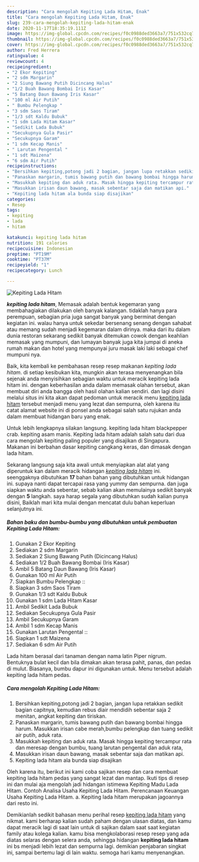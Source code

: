 ```yaml
---
description: "Cara mengolah Kepiting Lada Hitam, Enak"
title: "Cara mengolah Kepiting Lada Hitam, Enak"
slug: 239-cara-mengolah-kepiting-lada-hitam-enak
date: 2020-11-17T18:35:19.111Z
image: https://img-global.cpcdn.com/recipes/f0c0988ded3663a7/751x532cq70/kepiting-lada-hitam-foto-resep-utama.jpg
thumbnail: https://img-global.cpcdn.com/recipes/f0c0988ded3663a7/751x532cq70/kepiting-lada-hitam-foto-resep-utama.jpg
cover: https://img-global.cpcdn.com/recipes/f0c0988ded3663a7/751x532cq70/kepiting-lada-hitam-foto-resep-utama.jpg
author: Fred Herrera
ratingvalue: 4
reviewcount: 4
recipeingredient:
- "2 Ekor Kepiting"
- "2 sdm Margarin"
- "2 Siung Bawang Putih Dicincang Halus"
- "1/2 Buah Bawang Bombai Iris Kasar"
- "5 Batang Daun Bawang Iris Kasar"
- "100 ml Air Putih"
- " Bumbu Pelengkap "
- "3 sdm Saos Tiram"
- "1/3 sdt Kaldu Bubuk"
- "1 sdm Lada Hitam Kasar"
- "Sedikit Lada Bubuk"
- "Secukupnya Gula Pasir"
- "Secukupnya Garam"
- "1 sdm Kecap Manis"
- " Larutan Pengental "
- "1 sdt Maizena"
- "6 sdm Air Putih"
recipeinstructions:
- "Bersihkan kepiting,potong jadi 2 bagian, jangan lupa retakkan sedikit bagian capitnya, kemudian rebus diair mendidih sebentar saja 2 menitan, angkat kepiting dan tiriskan."
- "Panaskan margarin, tumis bawang putih dan bawang bombai hingga harum. Masukkan irisan cabe merah,bumbu pelengkap dan tuang sedikit air putih, aduk rata."
- "Masukkah kepiting dan aduk rata. Masak hingga kepiting tercampur rata dan meresap dengan bumbu, tuang larutan pengental dan aduk rata,"
- "Masukkan irisan daun bawang, masak sebentar saja dan matikan api."
- "Kepiting lada hitam ala bunda siap disajikan"
categories:
- Resep
tags:
- kepiting
- lada
- hitam

katakunci: kepiting lada hitam 
nutrition: 191 calories
recipecuisine: Indonesian
preptime: "PT19M"
cooktime: "PT37M"
recipeyield: "1"
recipecategory: Lunch

---
```



![Kepiting Lada Hitam](https://img-global.cpcdn.com/recipes/f0c0988ded3663a7/751x532cq70/kepiting-lada-hitam-foto-resep-utama.jpg)

<b><i>kepiting lada hitam</i></b>, Memasak adalah bentuk kegemaran yang membahagiakan dilakukan oleh banyak kalangan. tidaklah hanya para perempuan, sebagian pria juga sangat banyak yang berminat dengan kegiatan ini. walau hanya untuk sekedar bersenang senang dengan sahabat atau memang sudah menjadi kegemaran dalam dirinya. maka dari itu dalam dunia restoran sekarang sedikit banyak ditemukan cowok dengan keahlian memasak yang mumpuni, dan lumayan banyak juga kita jumpai di aneka rumah makan dan hotel yang mempunyai juru masak laki laki sebagai chef mumpuni nya.

Baik, kita kembali ke pembahasan resep resep makanan <i>kepiting lada hitam</i>. di setiap kesibukan kita, mungkin akan terasa menyenangkan bila sejenak anda menyisihkan sebagian waktu untuk meracik kepiting lada hitam ini. dengan keberhasilan anda dalam memasak olahan tersebut, akan membuat diri anda bangga oleh hasil olahan kalian sendiri. dan lagi disini melalui situs ini kita akan dapat pedoman untuk meracik menu <u>kepiting lada hitam</u> tersebut menjadi menu yang lezat dan sempurna, oleh karena itu catat alamat website ini di ponsel anda sebagai salah satu rujukan anda dalam membuat hidangan baru yang enak.

Untuk lebih lengkapnya silakan langsung. kepiting lada hitam blackpepper crab. kepiting asam manis. Kepiting lada hitam adalah salah satu dari dua cara mengolah kepiting paling populer yang disajikan di Singapura. Makanan ini berbahan dasar kepiting cangkang keras, dan dimasak dengan lada hitam.


Sekarang langsung saja kita awali untuk menyiapkan alat alat yang diperuntuk kan dalam meracik hidangan <u><i>kepiting lada hitam</i></u> ini. seenggaknya dibutuhkan <b>17</b> bahan bahan yang dibutuhkan untuk hidangan ini. supaya nanti dapat tercapai rasa yang yummy dan sempurna. dan juga siapkan waktu anda sebentar, sebab kalian akan memulainya sedikit banyak dengan <b>5</b> langkah. saya harap segala yang dibutuhkan sudah kalian punya disini, Baiklah mari kita mulai dengan mencatat dulu bahan keperluan selanjutnya ini.

<!--inarticleads1-->

##### Bahan baku dan bumbu-bumbu yang dibutuhkan untuk pembuatan Kepiting Lada Hitam:

1. Gunakan 2 Ekor Kepiting
1. Sediakan 2 sdm Margarin
1. Sediakan 2 Siung Bawang Putih (Dicincang Halus)
1. Sediakan 1/2 Buah Bawang Bombai (Iris Kasar)
1. Ambil 5 Batang Daun Bawang (Iris Kasar)
1. Gunakan 100 ml Air Putih
1. Siapkan  Bumbu Pelengkap ::
1. Siapkan 3 sdm Saos Tiram
1. Gunakan 1/3 sdt Kaldu Bubuk
1. Gunakan 1 sdm Lada Hitam Kasar
1. Ambil Sedikit Lada Bubuk
1. Sediakan Secukupnya Gula Pasir
1. Ambil Secukupnya Garam
1. Ambil 1 sdm Kecap Manis
1. Gunakan  Larutan Pengental ::
1. Siapkan 1 sdt Maizena
1. Sediakan 6 sdm Air Putih


Lada hitam berasal dari tanaman dengan nama latin Piper nigrum. Bentuknya bulat kecil dan bila dimakan akan terasa pahit, panas, dan pedas di mulut. Biasanya, bumbu dapur ini digunakan untuk. Menu tersebut adalah kepiting lada hitam pedas. 

<!--inarticleads2-->

##### Cara mengolah Kepiting Lada Hitam:

1. Bersihkan kepiting,potong jadi 2 bagian, jangan lupa retakkan sedikit bagian capitnya, kemudian rebus diair mendidih sebentar saja 2 menitan, angkat kepiting dan tiriskan.
1. Panaskan margarin, tumis bawang putih dan bawang bombai hingga harum. Masukkan irisan cabe merah,bumbu pelengkap dan tuang sedikit air putih, aduk rata.
1. Masukkah kepiting dan aduk rata. Masak hingga kepiting tercampur rata dan meresap dengan bumbu, tuang larutan pengental dan aduk rata,
1. Masukkan irisan daun bawang, masak sebentar saja dan matikan api.
1. Kepiting lada hitam ala bunda siap disajikan


Oleh karena itu, berikut ini kami coba sajikan resep dan cara membuat kepiting lada hitam pedas yang sangat lezat dan mantap. Ikuti tips di resep ini dan mulai aja mengolah jadi hidangan istimewa Kepiting Madu Lada Hitam. Contoh Analisa Usaha Kepiting Lada Hitam. Perencanaan Keuangan Usaha Kepiting Lada Hitam. a. Kepiting lada hitam merupakan jagoannya dari resto ini. 

Demikianlah sedikit bahasan menu perihal resep <u>kepiting lada hitam</u> yang nikmat. kami berharap kalian sudah paham dengan ulasan diatas, dan kamu dapat meracik lagi di saat lain untuk di sajikan dalam saat saat kegiatan family atau kolega kalian. kamu bisa mengkolaborasi resep resep yang ada diatas selaras dengan selera anda, sehingga hidangan <b>kepiting lada hitam</b> ini bs menjadi lebih lezat dan sempurna lagi. demikian penjabaran singkat ini, sampai bertemu lagi di lain waktu. semoga hari kamu menyenangkan.
